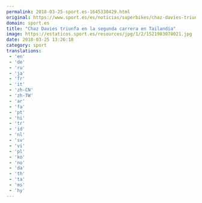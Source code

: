 ```yaml
---
permalink: 2018-03-25-sport.es-1645330429.html
original: https://www.sport.es/es/noticias/superbikes/chaz-davies-triunfa-segunda-carrera-tailandia-superbikes-6714840?utm_source=rss-noticias&utm_medium=feed&utm_campaign=superbikes
domain: sport.es
title: "Chaz Davies triunfa en la segunda carrera en Tailandia"
image: https://estaticos.sport.es/resources/jpg/1/2/1521983078021.jpg
date: 2018-03-25 13:26:18
category: sport
translations: 
 - 'en'
 - 'de'
 - 'ru'
 - 'ja'
 - 'fr'
 - 'it'
 - 'zh-CN'
 - 'zh-TW'
 - 'ar'
 - 'fa'
 - 'pt'
 - 'hi'
 - 'tr'
 - 'id'
 - 'nl'
 - 'sv'
 - 'vi'
 - 'pl'
 - 'ko'
 - 'no'
 - 'da'
 - 'th'
 - 'ta'
 - 'ms'
 - 'hy'
---
```


